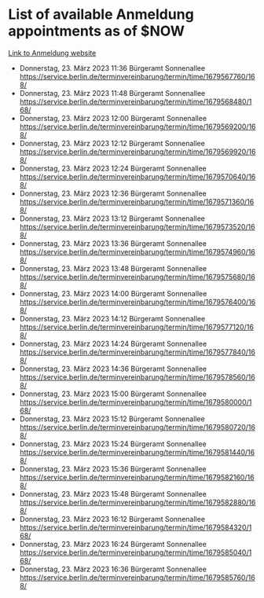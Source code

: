 # List of available Anmeldung appointments as of $NOW
[Link to Anmeldung website](https://service.berlin.de/terminvereinbarung/termin/tag.php?termin=1&anliegen[]=120686&dienstleisterlist=122210,122217,327316,122219,327312,122227,327314,122231,327346,122243,327348,122254,122252,329742,122260,329745,122262,329748,122271,327278,122273,327274,122277,327276,330436,122280,327294,122282,327290,122284,327292,122291,327270,122285,327266,122286,327264,122296,327268,150230,329760,122297,327286,122294,327284,122312,329763,122314,329775,122304,327330,122311,327334,122309,327332,317869,122281,327352,122279,329772,122283,122276,327324,122274,327326,122267,329766,122246,327318,122251,327320,122257,327322,122208,327298,122226,327300&herkunft=http%3A%2F%2Fservice.berlin.de%2Fdienstleistung%2F120686%2F)
- Donnerstag, 23. März 2023 11:36 Bürgeramt Sonnenallee https://service.berlin.de/terminvereinbarung/termin/time/1679567760/168/
- Donnerstag, 23. März 2023 11:48 Bürgeramt Sonnenallee https://service.berlin.de/terminvereinbarung/termin/time/1679568480/168/
- Donnerstag, 23. März 2023 12:00 Bürgeramt Sonnenallee https://service.berlin.de/terminvereinbarung/termin/time/1679569200/168/
- Donnerstag, 23. März 2023 12:12 Bürgeramt Sonnenallee https://service.berlin.de/terminvereinbarung/termin/time/1679569920/168/
- Donnerstag, 23. März 2023 12:24 Bürgeramt Sonnenallee https://service.berlin.de/terminvereinbarung/termin/time/1679570640/168/
- Donnerstag, 23. März 2023 12:36 Bürgeramt Sonnenallee https://service.berlin.de/terminvereinbarung/termin/time/1679571360/168/
- Donnerstag, 23. März 2023 13:12 Bürgeramt Sonnenallee https://service.berlin.de/terminvereinbarung/termin/time/1679573520/168/
- Donnerstag, 23. März 2023 13:36 Bürgeramt Sonnenallee https://service.berlin.de/terminvereinbarung/termin/time/1679574960/168/
- Donnerstag, 23. März 2023 13:48 Bürgeramt Sonnenallee https://service.berlin.de/terminvereinbarung/termin/time/1679575680/168/
- Donnerstag, 23. März 2023 14:00 Bürgeramt Sonnenallee https://service.berlin.de/terminvereinbarung/termin/time/1679576400/168/
- Donnerstag, 23. März 2023 14:12 Bürgeramt Sonnenallee https://service.berlin.de/terminvereinbarung/termin/time/1679577120/168/
- Donnerstag, 23. März 2023 14:24 Bürgeramt Sonnenallee https://service.berlin.de/terminvereinbarung/termin/time/1679577840/168/
- Donnerstag, 23. März 2023 14:36 Bürgeramt Sonnenallee https://service.berlin.de/terminvereinbarung/termin/time/1679578560/168/
- Donnerstag, 23. März 2023 15:00 Bürgeramt Sonnenallee https://service.berlin.de/terminvereinbarung/termin/time/1679580000/168/
- Donnerstag, 23. März 2023 15:12 Bürgeramt Sonnenallee https://service.berlin.de/terminvereinbarung/termin/time/1679580720/168/
- Donnerstag, 23. März 2023 15:24 Bürgeramt Sonnenallee https://service.berlin.de/terminvereinbarung/termin/time/1679581440/168/
- Donnerstag, 23. März 2023 15:36 Bürgeramt Sonnenallee https://service.berlin.de/terminvereinbarung/termin/time/1679582160/168/
- Donnerstag, 23. März 2023 15:48 Bürgeramt Sonnenallee https://service.berlin.de/terminvereinbarung/termin/time/1679582880/168/
- Donnerstag, 23. März 2023 16:12 Bürgeramt Sonnenallee https://service.berlin.de/terminvereinbarung/termin/time/1679584320/168/
- Donnerstag, 23. März 2023 16:24 Bürgeramt Sonnenallee https://service.berlin.de/terminvereinbarung/termin/time/1679585040/168/
- Donnerstag, 23. März 2023 16:36 Bürgeramt Sonnenallee https://service.berlin.de/terminvereinbarung/termin/time/1679585760/168/

